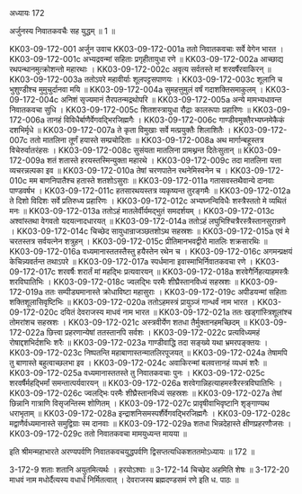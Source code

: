 अध्यायः 172

अर्जुनस्य निवातकवचैः सह युद्धम् ॥ 1 ॥

KK03-09-172-001	अर्जुन उवाच 
KK03-09-172-001a	ततो निवातकवचाः सर्वे वेगेन भारत ।
KK03-09-172-001c	अभ्यद्रवन्मां सहिताः प्रगृहीतायुधा रणे ॥
KK03-09-172-002a	आच्छाद्य रथपन्थानमुत्क्रोशन्तो महारथाः ।
KK03-09-172-002c	अवृत्य सर्वतस्ते मां शरवर्षैरवाकिरन् ॥
KK03-09-172-003a	ततोऽपरे महावीर्याः शूलपट्टसपाणयः ।
KK03-09-172-003c	शूलानि च भुशुण्डीश्च मुमुचुर्दानवा मयि ॥
KK03-09-172-004a	सुमहत्तुमुलं वर्षं गदाशक्तिसमाकुलम् ।
KK03-09-172-004c	अनिशं सृज्यमानं तैरपतन्मद्रथोपरि ॥
KK03-09-172-005a	अन्ये मामभ्यधावन्त निवातकवचा सुधि ।
KK03-09-172-005c	शितशस्त्रायुधा रौद्राः कालरूपाः प्रहारिणः ॥
KK03-09-172-006a	तानहं विविधैर्बाणैर्वेगवद्भिरजिह्मगैः ।
KK03-09-172-006c	गाण्डीवमुक्तैरभ्यघ्नमेकैकं दशभिर्मृधे ॥
KK03-09-172-007a	ते कृता विमुखाः सर्वे मत्प्रयुक्तैः शिलाशितैः ।
KK03-09-172-007c	ततो मातलिना तूर्णं हयास्ते सम्प्रचोदिताः ॥
KK03-09-172-008a	अथ मार्गान्बहूस्तत्र विचेरुर्वातरंहसः ।
KK03-09-172-008c	सुसंयता मातलिना प्रामथ्नन्त दितेःसुतान् ॥
KK03-09-172-009a	शतं शतास्ते हरयस्तस्मिन्युक्ता महारथे ।
KK03-09-172-009c	तदा मातलिना यत्ता व्यचरन्नल्पका इव ॥
KK03-09-172-010a	तेषां चरणपातेन रथनेमिस्वनेन च ।
KK03-09-172-010c	मम बाणनिपातैश्च हतास्ते शतशोऽसुराः ॥
KK03-09-172-011a	गतासवस्तथैवान्ये दानवाः पाण्डवर्षभ ।
KK03-09-172-011c	हतसारथयस्तत्र व्यकृष्यन्त तुरङ्गमैः ॥
KK03-09-172-012a	ते दिशो विदिशः सर्वे प्रतिरुध्य प्रहारिणः ।
KK03-09-172-012c	अभ्यघ्नन्विविधैः शस्त्रैस्ततो मे व्यथितं मनः ॥
KK03-09-172-013a	ततोऽहं मातलेर्वीर्यमद्भुतं समदर्शयम् ।
KK03-09-172-013c	अश्वांस्तथा वेगवतो यदयत्नादधारयत् ॥
KK03-09-172-014a	ततोऽहं लघुभिश्चित्रैरस्त्रैस्तानसुरान्रणे ।
KK03-09-172-014c	चिच्छेद सायुधान्राजञ्छतशोऽथ सहस्रशः ॥
KK03-09-172-015a	एवं मे चरतस्तत्र सर्वयत्नेन शत्रुहन् ।
KK03-09-172-015c	प्रीतिमानभवद्वीरो मातलिः शक्रसारथिः ॥
KK03-09-172-016a	वध्यमानास्ततस्तैस्तु हयैस्तेन रथेन च ।
KK03-09-172-016c	अगमन्प्रक्षयं केचिन्न्यवर्तन्त तथाऽपरे ॥
KK03-09-172-017a	स्पर्धमाना इवास्माभिर्निवातकवचा रणे ।
KK03-09-172-017c	शरवर्षैः शरार्तं मां महद्भिः प्रत्यवारयन् ॥
KK03-09-172-018a	शरवेगैर्निहत्याहमस्त्रैः शरविघातिभिः ।
KK03-09-172-018c	ज्वलद्भिः परमैः शीघ्रैस्तानविध्यं सहस्रशः ॥
KK03-09-172-019a	ततः सम्पीड्यमानास्ते क्रोधाविष्टा महासुराः ।
KK03-09-172-019c	अपीडयन्मां सहिताः शक्तिशूलासिवृष्टिभिः ॥
KK03-09-172-020a	ततोऽहमस्त्रं प्रायुञ्जं गान्धर्वं नाम भारत ।
KK03-09-172-020c	दयितं देवराजस्य माधवं नाम भारत ॥
KK03-09-172-021a	ततः खड्गांस्त्रिशूलांश्च तोमरांशच सहस्रशः ।
KK03-09-172-021c	अस्त्रवीर्येण शतधा तैर्मुक्तानहमच्छिदम् ॥
KK03-09-172-022a	छित्त्वा प्रहरणान्येषां ततस्तानपि सर्वशः ।
KK03-09-172-022c	प्रत्यविध्यमहं रोषाद्दशभिर्दशभिः शरैः ॥
KK03-09-172-023a	गाण्डीवाद्धि तदा सङ्ख्ये यथा भ्रमरपङ्क्तयः ।
KK03-09-172-023c	निष्पतन्ति महाबाणास्तन्मातलिरपूजयत् ॥
KK03-09-172-024a	तेषामपि तु बाणास्ते बहुत्वाच्छलभा इव ।
KK03-09-172-024c	अवाकिरन्मां बलवत्तानहं व्यधमं शरैः ॥
KK03-09-172-025a	वध्यमानास्ततस्ते तु निवातकवचाः पुनः ।
KK03-09-172-025c	शरवर्षैर्महद्भिर्मां समन्तात्पर्यवारयन् ॥
KK03-09-172-026a	शरवेगान्निहत्याहमस्त्रैरस्त्रविघातिभिः ।
KK03-09-172-026c	ज्वलद्भिः परमैः शीघ्रैस्तानविध्यं सहस्रशः ॥
KK03-09-172-027a	तेषां छिन्नानि गात्राणि विसृजन्तिस्म शोणितम् ।
KK03-09-172-027c	प्रावृषीवाभिवृष्टानि शृङ्गाण्यथ धराभृताम् ॥
KK03-09-172-028a	इन्द्राशनिसमस्पर्शैर्वेगवद्भिरजिह्मगैः ।
KK03-09-172-028c	मद्वाणैर्वध्यमानास्ते समुद्विग्राः स्म दानवाः ॥
KK03-09-172-029a	शतधा भिन्नदेहास्ते क्षीणप्रहरणौजसः ।
KK03-09-172-029c	ततो निवातकवचा मामयुध्यन्त मायया ॥

इति श्रीमन्महाभारते अरण्यपर्वणि निवातकवचयुद्धपर्वणि द्विसप्तत्यधिकशततमोऽध्यायः ॥ 172 ॥

3-172-9 शताः शतानि अयुतमित्यर्थः । हरयोऽश्वाः ॥ 3-172-14 चिच्छेद अहमिति शेषः ॥ 3-172-20 माधवं नाम मधोर्दैत्यस्य वधार्धं निर्मितत्वात् । देवराजस्य ब्रह्मदण्डसमं रणे इति ध. पाठः ॥
